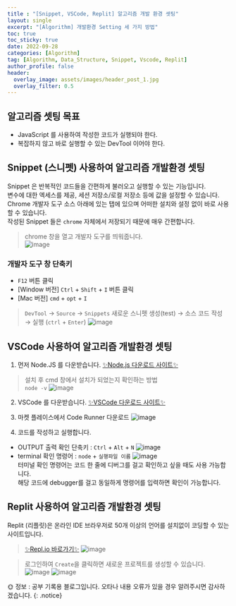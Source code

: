 ```yaml
---
title : "[Snippet, VSCode, Replit] 알고리즘 개발 환경 셋팅"
layout: single
excerpt: "[Algorithm] 개발환경 Setting 세 가지 방법"
toc: true
toc_sticky: true
date: 2022-09-28
categories: [Algorithm]
tag: [Algorithm, Data_Structure, Snippet, Vscode, Replit]
author_profile: false
header:
  overlay_image: assets/images/header_post_1.jpg
  overlay_filter: 0.5 
---
```


## 알고리즘 셋팅 목표

- JavaScript 를 사용하여 작성한 코드가 실행되야 한다.
- 복잡하지 않고 바로 실행할 수 있는 DevTool 이어야 한다.

## Snippet (스니펫) 사용하여 알고리즘 개발환경 셋팅

Snippet 은 반복적인 코드들을 간편하게 불러오고 실행할 수 있는 기능입니다.  
변수에 대한 엑세스를 제공, 세션 저장소/로컬 저장소 등에 값을 설정할 수 있습니다.  
Chrome 개발자 도구 소스 아래에 있는 탭에 있으며 어떠한 설치와 설정 없이 바로 사용할 수 있습니다.  
작성된 Snippet 들은 `chrome` 자체에서 저장되기 때문에 매우 간편합니다.  

> chrome 창을 열고 개발자 도구를 띄워줍니다.  
![image](https://user-images.githubusercontent.com/50590124/192797381-d4d6ebcf-3f5d-4736-abca-a50d84575e8d.png)

### 개발자 도구 창 단축키

- `F12` 버튼 클릭
- [Window 버전] `Ctrl` + `Shift` + `I` 버튼 클릭
- [Mac 버전] `cmd` + `opt` + `I`

> `DevTool` → `Source` → `Snippets`
새로운 스니펫 생성(test) → 소스 코드 작성 → 실행 (`ctrl` + `Enter`)
![image](https://user-images.githubusercontent.com/50590124/192803806-c8887d3e-e34f-43fc-b8c6-7327ef5525a0.png)

## VSCode 사용하여 알고리즘 개발환경 셋팅  

1. 먼저 Node.JS 를 다운받습니다.
[✨Node.js 다운로드 사이트✨](https://nodejs.org/)

> 설치 후 cmd 창에서 설치가 되었는지 확인하는 방법  
 `node -v`
![image](https://user-images.githubusercontent.com/50590124/192892844-2a64a843-635d-4e88-9e97-48650188a0d1.png)

2. VSCode 를 다운받습니다.
[✨VSCode 다운로드 사이트✨](https://code.visualstudio.com/download)

3. 마켓 플레이스에서 Code Runner 다운로드
![image](https://user-images.githubusercontent.com/50590124/192893886-5c5b2dac-1188-4350-be7a-321bd6c300ae.png)

4. 코드를 작성하고 실행합니다.

- OUTPUT 출력 확인 단축키 : `Ctrl` + `Alt` + `N`
![image](https://user-images.githubusercontent.com/50590124/192894101-73a22fcd-82e0-47dc-afcc-a8603b52074e.png)  
- terminal 확인 명령어 : `node` + `실행파일 이름`
![image](https://user-images.githubusercontent.com/50590124/192895181-3ff6f627-da9f-4bbd-852b-5ef2de57278f.png)   
터미널 확인 명령어는 코드 한 줄에 디버그를 걸고 확인하고 싶을 때도 사용 가능합니다.  
해당 코드에 debugger를 걸고 동일하게 명령어를 입력하면 확인이 가능합니다.

## Replit 사용하여 알고리즘 개발환경 셋팅

Replit (리플릿)은 온라인 IDE 브라우저로 50개 이상의 언어를 설치없이 코딩할 수 있는 사이트입니다.
> [✨Repl.io 바로가기✨](https://replit.com/)
![image](https://user-images.githubusercontent.com/50590124/192890982-d28432d0-9f96-4cf4-82c1-9a25e4d08753.png)

> 로그인하여 `Create`을 클릭하면 새로운 프로젝트를 생성할 수 있습니다.
![image](https://user-images.githubusercontent.com/50590124/192891665-9fa4c8ce-0e0b-48f1-83a7-4765845c0ced.png)
![image](https://user-images.githubusercontent.com/50590124/192892025-39819145-8149-4b2c-a754-d64d2f342615.png)

🌞 정보 : 공부 기록용 블로그입니다. 오타나 내용 오류가 있을 경우 알려주시면 감사하겠습니다.
{: .notice}
